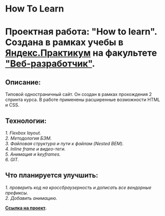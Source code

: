# How To Learn 
# Проектная работа: "How to learn". Создана в рамках учебы в [Яндекс.Практикум](https://practicum.yandex.ru/) на факультете ["Веб-разработчик"](https://practicum.yandex.ru/web/).  

## Описание:  
Типовой одностраничный сайт. Он создан в рамках прохождения 2 спринта курса. В работе применены расширенные возможности HTML и CSS.  

## Технологии:  
*1. Flexbox layout.*  
*2. Методология БЭМ.*  
*3. Файловая структура и пути к файлам (Nested BEM).*  
*4. Inline frame и видео-теги.*  
*5. Анимация и keyframes.*  
*6. GIT.*  

## Что планируется улучшить:  
*1. проверить код на кроссбраузерность и дописать все вендорные префиксы.*  
*2. Добавить анимацию.*  

**[Ссылка на проект]().**
